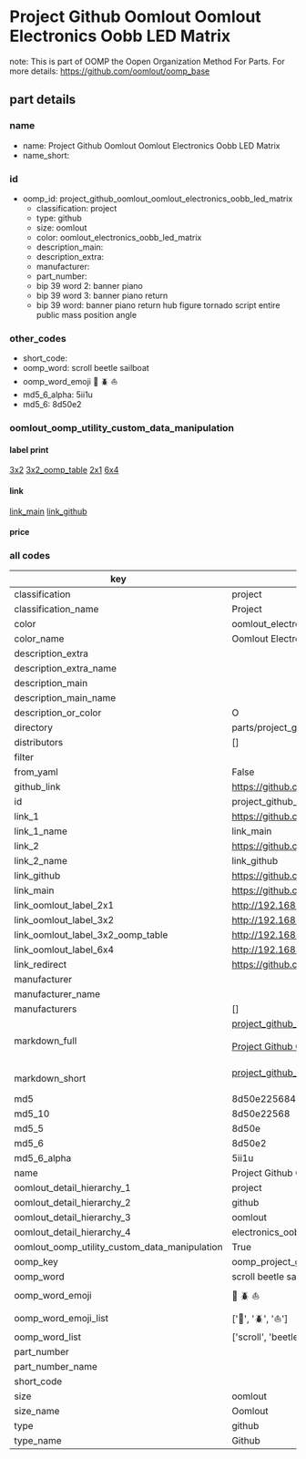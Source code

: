 # Project Github Oomlout Oomlout Electronics Oobb LED Matrix  

note: This is part of OOMP the Oopen Organization Method For Parts. For more details: https://github.com/oomlout/oomp_base

##  part details
  







### name
* name: Project Github Oomlout Oomlout Electronics Oobb LED Matrix
* name_short: 
### id
* oomp_id: project_github_oomlout_oomlout_electronics_oobb_led_matrix
  * classification: project
  * type: github
  * size: oomlout
  * color: oomlout_electronics_oobb_led_matrix
  * description_main: 
  * description_extra: 
  * manufacturer: 
  * part_number: 
  * bip 39 word 2: banner piano
  * bip 39 word 3: banner piano return
  * bip 39 word: banner piano return hub figure tornado script entire public mass position angle

### other_codes
* short_code: 
* oomp_word: scroll beetle sailboat
* oomp_word_emoji :scroll: :beetle: :sailboat:
* md5_6_alpha: 5ii1u
* md5_6: 8d50e2






### oomlout_oomp_utility_custom_data_manipulation
#### label print
[3x2](http://192.168.1.245:1112/?label=oomp%205ii1u)
[3x2_oomp_table](http://192.168.1.108:1112/?label=oomp%205ii1u)
[2x1](http://192.168.1.242:1112/?label=oomp%205ii1u)
[6x4](http://192.168.1.55:1112/?label=oomp%205ii1u)    

#### link

[link_main](https://github.com/oomlout/oomlout_oomp_version_1_messy/tree/main/parts/project_github_oomlout_oomlout_electronics_oobb_led_matrix) [link_github](https://github.com/oomlout/oomlout_oomp_version_1_messy/tree/main/parts/project_github_oomlout_oomlout_electronics_oobb_led_matrix)                             

#### price







### all codes 
| key | value |  
| --- | --- |  
| classification | project |  
| classification_name | Project |  
| color | oomlout_electronics_oobb_led_matrix |  
| color_name | Oomlout Electronics Oobb LED Matrix |  
| description_extra |  |  
| description_extra_name |  |  
| description_main |  |  
| description_main_name |  |  
| description_or_color | O  |  
| directory | parts/project_github_oomlout_oomlout_electronics_oobb_led_matrix |  
| distributors | [] |  
| filter |  |  
| from_yaml | False |  
| github_link | https://github.com/oomlout/oomlout_oomp_part_src/tree/main/parts/project_github_oomlout_oomlout_electronics_oobb_led_matrix |  
| id | project_github_oomlout_oomlout_electronics_oobb_led_matrix |  
| link_1 | https://github.com/oomlout/oomlout_oomp_version_1_messy/tree/main/parts/project_github_oomlout_oomlout_electronics_oobb_led_matrix |  
| link_1_name | link_main |  
| link_2 | https://github.com/oomlout/oomlout_oomp_version_1_messy/tree/main/parts/project_github_oomlout_oomlout_electronics_oobb_led_matrix |  
| link_2_name | link_github |  
| link_github | https://github.com/oomlout/oomlout_oomp_version_1_messy/tree/main/parts/project_github_oomlout_oomlout_electronics_oobb_led_matrix |  
| link_main | https://github.com/oomlout/oomlout_oomp_version_1_messy/tree/main/parts/project_github_oomlout_oomlout_electronics_oobb_led_matrix |  
| link_oomlout_label_2x1 | http://192.168.1.242:1112/?label=oomp%205ii1u |  
| link_oomlout_label_3x2 | http://192.168.1.245:1112/?label=oomp%205ii1u |  
| link_oomlout_label_3x2_oomp_table | http://192.168.1.108:1112/?label=oomp%205ii1u |  
| link_oomlout_label_6x4 | http://192.168.1.55:1112/?label=oomp%205ii1u |  
| link_redirect | https://github.com/oomlout/oomlout_oomp_version_1_messy/tree/main/parts/project_github_oomlout_oomlout_electronics_oobb_led_matrix |  
| manufacturer |  |  
| manufacturer_name |  |  
| manufacturers | [] |  
| markdown_full | [project_github_oomlout_oomlout_electronics_oobb_led_matrix](none)<br>[](none)<br>[Project Github Oomlout Oomlout Electronics Oobb Led Matrix](none)<br><br> |  
| markdown_short | [project_github_oomlout_oomlout_electronics_oobb_led_matrix](none)<br><br> |  
| md5 | 8d50e225684b983795ab06e970690092 |  
| md5_10 | 8d50e22568 |  
| md5_5 | 8d50e |  
| md5_6 | 8d50e2 |  
| md5_6_alpha | 5ii1u |  
| name | Project Github Oomlout Oomlout Electronics Oobb LED Matrix |  
| oomlout_detail_hierarchy_1 | project |  
| oomlout_detail_hierarchy_2 | github |  
| oomlout_detail_hierarchy_3 | oomlout |  
| oomlout_detail_hierarchy_4 | electronics_oobb_led_matrix |  
| oomlout_oomp_utility_custom_data_manipulation | True |  
| oomp_key | oomp_project_github_oomlout_oomlout_electronics_oobb_led_matrix |  
| oomp_word | scroll beetle sailboat |  
| oomp_word_emoji | :scroll: :beetle: :sailboat: |  
| oomp_word_emoji_list | [':scroll:', ':beetle:', ':sailboat:'] |  
| oomp_word_list | ['scroll', 'beetle', 'sailboat'] |  
| part_number |  |  
| part_number_name |  |  
| short_code |  |  
| size | oomlout |  
| size_name | Oomlout |  
| type | github |  
| type_name | Github |  
